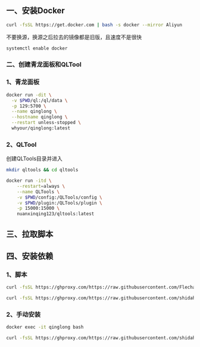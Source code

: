 ## 一、安装Docker

```bash
curl -fsSL https://get.docker.com | bash -s docker --mirror Aliyun
```

不要换源，换源之后拉去的镜像都是旧版，且速度不是很快



```bash
systemctl enable docker
```



### 二、创建青龙面板和QLTool

### 1、青龙面板

```bash
docker run -dit \
  -v $PWD/ql:/ql/data \
  -p 129:5700 \
  --name qinglong \
  --hostname qinglong \
  --restart unless-stopped \
  whyour/qinglong:latest
```



### 2、QLTool

创建QLTools目录并进入

```bash
mkdir qltools && cd qltools
```

```bash
docker run -itd \
	--restart=always \
    --name QLTools \
    -v $PWD/config:/QLTools/config \
    -v $PWD/plugin:/QLTools/plugin \
    -p 15000:15000 \
    nuanxinqing123/qltools:latest
```



## 三、拉取脚本
## 四、安装依赖

### 1、脚本

```bash
curl -fsSL https://ghproxy.com/https://raw.githubusercontent.com/FlechazoPh/QLDependency/main/Shell/QLOneKeyDependency.sh | sh
```



```bash
curl -fsSL https://ghproxy.com/https://raw.githubusercontent.com/shidahuilang/QL-/main/npm.sh | sh
```



### 2、手动安装

```bash
docker exec -it qinglong bash
```



```bash
curl -fsSL https://ghproxy.com/https://raw.githubusercontent.com/shidahuilang/QL-/main/npm.sh
```



